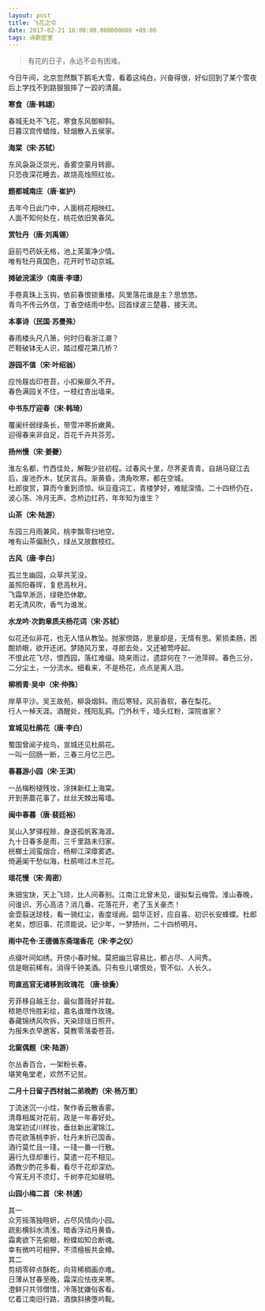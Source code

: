 ```yaml
---
layout: post
title: 飞花之令
date: 2017-02-21 16:00:00.000000000 +09:00
tags: 诗歌密室
---
```


> 有花的日子，永远不会有困难。

今日午间，北京忽然飘下鹅毛大雪，看着这纯白，兴奋得很，好似回到了某个雪夜后上学找不到路狠狠摔了一跤的清晨。

**寒食（唐·韩翃）**

春城无处不飞花，寒食东风御柳斜。<br>
日暮汉宫传蜡烛，轻烟散入五侯家。<br>

**海棠（宋·苏轼）**

东风袅袅泛崇光，香雾空蒙月转廊。<br>
只恐夜深花睡去，故烧高烛照红妆。<br>

**题都城南庄（唐·崔护）**

去年今日此门中，人面桃花相映红。<br>
人面不知何处在，桃花依旧笑春风。<br>

**赏牡丹（唐·刘禹锡）**

庭前芍药妖无格，池上芙蕖净少情。<br>
唯有牡丹真国色，花开时节动京城。<br>

**摊破浣溪沙（南唐·李璟）**

手卷真珠上玉钩，依前春恨锁重楼。风里落花谁是主？思悠悠。<br>
青鸟不传云外信，丁香空结雨中愁。回首绿波三楚暮，接天流。<br>

**本事诗（民国·苏曼殊）**

春雨楼头尺八箫，何时归看浙江潮？<br>
芒鞋破钵无人识，踏过樱花第几桥？<br>

**游园不值（宋·叶绍翁）**

应怜屐齿印苍苔，小扣柴扉久不开。<br>
春色满园关不住，一枝红杏出墙来。<br>

**中书东厅迎春（宋·韩琦）**

覆阑纤弱绿条长，带雪冲寒折嫩黄。<br>
迎得春来非自足，百花千卉共芬芳。<br>

**扬州慢（宋·姜夔）**

淮左名都，竹西佳处，解鞍少驻初程。过春风十里，尽荠麦青青。自胡马窥江去后，废池乔木，犹厌言兵。渐黄昏，清角吹寒，都在空城。<br>
杜郎俊赏，算而今重到须惊。纵豆蔻词工，青楼梦好，难赋深情。二十四桥仍在，波心荡、冷月无声。念桥边红药，年年知为谁生？<br>

**山茶（宋·陆游）**

东园三月雨兼风，桃李飘零扫地空。<br>
唯有山茶偏耐久，绿丛又放数枝红。<br>

**古风（唐·李白）**

孤兰生幽园，众草共芜没。<br>
虽照阳春晖，复悲高秋月。<br>
飞霜早淅沥，绿艳恐休歇。<br>
若无清风吹，香气为谁发。<br>

**水龙吟·次韵章质夫杨花词（宋·苏轼）**

似花还似非花，也无人惜从教坠。抛家傍路，思量却是，无情有思。萦损柔肠，困酣娇眼，欲开还闭。梦随风万里，寻郎去处，又还被莺呼起。<br>
不恨此花飞尽，恨西园，落红难缀。晓来雨过，遗踪何在？一池萍碎。春色三分，二分尘土，一分流水。细看来，不是杨花，点点是离人泪。<br>

**柳梢青·吴中（宋·仲殊）**

岸草平沙。吴王故苑，柳袅烟斜。雨后寒轻，风前香软，春在梨花。<br>
行人一棹天涯。酒醒处，残阳乱鸦。门外秋千，墙头红粉，深院谁家？<br>

**宣城见杜鹃花（唐·李白）**

蜀国曾闻子规鸟，宣城还见杜鹃花。<br>
一叫一回肠一断，三春三月忆三巴。<br>

**春暮游小园（宋·王淇）**

一丛梅粉褪残妆，涂抹新红上海棠。<br>
开到荼蘼花事了，丝丝天棘出莓墙。<br>

**闽中春暮（唐·裴廷裕）**

吴山入梦驿程赊，身逐孤帆客海涯。<br>
九十日春多是雨，三千里路未归家。<br>
桄榔土润蛮烟合，杨柳江深瘴雾遮。<br>
倚遍阑干愁似海，杜鹃啼过木兰花。<br>

**瑶花慢（宋·周密）**

朱钿宝玦，天上飞琼，比人间春别。江南江北曾未见，谩拟梨云梅雪。淮山春晚，问谁识、芳心高洁？消几番、花落花开，老了玉关豪杰！<br>
金壶翦送琼枝，看一骑红尘，香度瑶阙。韶华正好，应自喜、初识长安蜂蝶。杜郎老矣，想旧事、花须能说。记少年，一梦扬州，二十四桥明月。<br>

**雨中花令·王德循东斋瑞香花（宋·李之仪）**

点缀叶间如绣。开傍小春时候。莫把幽兰容易比，都占尽、人间秀。<br>
信是眼前稀有。消得千钟美酒。只有些儿堪恨处，管不似、人长久。<br>

**司直巡官无诸移到玫瑰花 （唐·徐夤）**

芳菲移自越王台，最似蔷薇好并栽。<br>
秾艳尽怜胜彩绘，嘉名谁赠作玫瑰。<br>
春藏锦绣风吹拆，天染琼瑶日照开。<br>
为报朱衣早邀客，莫教零落委苍苔。<br>

**北窗偶题（宋·陆游）**

尔丛香百合，一架粉长春。<br>
堪笑龟堂老，欢然不记贫。<br>

**二月十日留子西材翁二弟晚酌（宋·杨万里）**

丁流迷沉一小炷，聚作香云散香雾。<br>
清尊相属对花前，政是一年春好处。<br>
海棠初试川样妆，垂丝新出濯锦江。<br>
杏花欲落桃李折，牡丹未折已国香。<br>
酒行莫忙且一琖，一琖一番一行散。<br>
遍行九径却重行，莫遣一花不相见。<br>
酒教少酌花多看，看尽千花却深劝。<br>
今宵无月不须灯，千树李花如昼明。<br>

**山园小梅二首（宋·林逋）**

其一<br>
众芳摇落独暄妍，占尽风情向小园。<br>
疏影横斜水清浅，暗香浮动月黄昏。<br>
霜禽欲下先偷眼，粉蝶如知合断魂。<br>
幸有微吟可相狎，不须檀板共金樽。<br>
其二<br>
剪绡零碎点酥乾，向背稀稠画亦难。<br>
日薄从甘春至晚，霜深应怯夜来寒。<br>
澄鲜只共邻僧惜，冷落犹嫌俗客看。<br>
忆着江南旧行路，酒旗斜拂堕吟鞍。<br>
